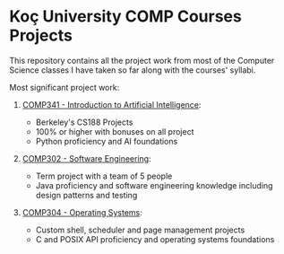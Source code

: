 # Koç University COMP Courses Projects

This repository contains all the project work from most of the Computer Science classes I have taken so far along with the courses' syllabi.

Most significant project work: 

1. [COMP341 - Introduction to Artificial Intelligence](https://github.com/eneserciyes/KU-COMP/blob/main/COMP341-IntrotoAI/syllabus.pdf): 
    
    * Berkeley's CS188 Projects
    * 100% or higher with bonuses on all project    
    * Python proficiency and AI foundations

2. [COMP302 - Software Engineering](https://github.com/eneserciyes/KU-COMP/blob/main/COMP302-SoftwareEngineering/syllabus.pdf):

    * Term project with a team of 5 people
    * Java proficiency and software engineering knowledge including design patterns and testing

3. [COMP304 - Operating Systems](https://github.com/eneserciyes/KU-COMP/blob/main/COMP304-OperatingSystems/syllabus.pdf):

    * Custom shell, scheduler and page management projects
    * C and POSIX API proficiency and operating systems foundations
  
